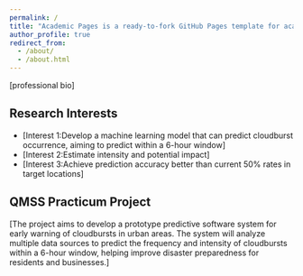 ```yaml
---
permalink: /
title: "Academic Pages is a ready-to-fork GitHub Pages template for academic personal websites"
author_profile: true
redirect_from: 
  - /about/
  - /about.html
---
```


[professional bio]

## Research Interests
- [Interest 1:Develop a machine learning model that can predict cloudburst occurrence, aiming to predict within a 6-hour window]
- [Interest 2:Estimate intensity and potential impact]
- [Interest 3:Achieve prediction accuracy better than current 50% rates in target locations]

## QMSS Practicum Project
[The project aims to develop a prototype predictive software system for early warning of cloudbursts in urban areas. The system will analyze multiple data sources to predict the frequency and intensity of  cloudbursts within a 6-hour window, helping improve disaster preparedness for residents and businesses.]


